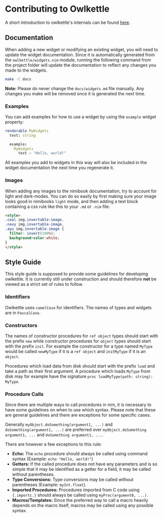 # Contributing to Owlkettle

A short introduction to owlkettle's internals can be found [here](https://philippmdoerner.github.io/owlkettle/book/internals.html).

## Documentation

When adding a new widget or modifying an existing widget, you will need to update the widget documentation.
Since it is automatically generated from the `owlkettle/widgets.nim` module, running the following command from the project folder will update the documentation to reflect any changes you made to the widgets.

```bash
make -C docs
```

**Note:** Please do never change the `docs/widgets.md` file manually.
Any changes you make will be removed once it is generated the next time.

### Examples

You can add examples for how to use a widget by using the `example` widget property:

```nim
renderable MyWidget:
  text: string

  example:
    MyWidget:
      text = "Hello, world!"
```

All examples you add to widgets in this way will also be included in the widget documentation the next time you regenerate it.

### Images

When adding any images to the nimibook documentation, try to account for light and dark-modes.
You can do so easily by first making sure your image looks good in nimibooks `light` mode,
and then adding a text block containing a css rule like this to your `.md` or `.nim` file:

```html
<style>
.coal img.invertable-image,
.navy img.invertable-image,
.ayu img.invertable-image {
  filter: invert(100%);
  background-color:white;
}
</style>
```

## Style Guide

This style guide is supposed to provide some guidelines for developing owlkettle.
It is currently still under construction and should therefore **not** be viewed as a strict set of rules to follow.

### Identifiers

Owlkettle uses `camelCase` for identifiers.
The names of types and widgets are in `PascalCase`.

### Constructors

The names of constructor procedures for `ref object` types should start with the prefix `new` while constructor procedures for `object` types should start with the prefix `init`.
For example the constructor for a type named `MyType` would be called `newMyType` if it is a `ref object` and `initMyType` if it is an `object`.

Procedures which load data from disk should start with the prefix `load` and take a path as their first argument.
A procedure which loads `MyType` from disk may for example have the signature `proc loadMyType(path: string): MyType`.

### Procedure Calls

Since there are multiple ways to call procedures in nim, it is necessary to have some guidelines on when to use which syntax.
Please note that these are general guidelines and there are exceptions for some specific cases.

Generally `myObject.doSomething(argument1, ...)` and `doSomething(argument1, ...)` are preferred over `myObject.doSomething argument1, ...` and `doSomething argument1, ...`.

There are however a few exceptions to this rule:

- **Echo:** The `echo` procedure should always be called using command syntax (Example: `echo "Hello, world!"`)
- **Getters:** If the called procedure does not have any parameters and is so simple that it may be identified as a  getter for a field, it may be called without parentheses.
- **Type Conversions:** Type conversions may be called without parentheses (Example: `myInt.float`).
- **Imported Procedures:** Procedures imported from C code using `{.importc.}` should always be called using `myProc(argument0, ...)`.
- **Macros/Templates:** Since the preferred way to call a macro heavily depends on the macro itself, macros may be called using any possible syntax.

